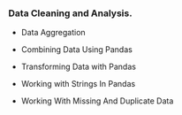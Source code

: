 ### Data Cleaning and Analysis.

- Data Aggregation

- Combining Data Using Pandas

- Transforming Data with Pandas

- Working with Strings In Pandas

- Working With Missing And Duplicate Data
